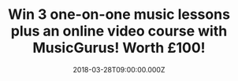 ---
campaign-uuid: "c-9726f536-7a64-467f-bec4-94ded1dc42a4"
type: "Competition"
category: "Music"
date: "2018-03-28T09:00:00.000Z"
end-date: "2018-04-11T23:59:00.000Z"
disable-form: false
is_promoted: false
has_entry_page: true
title: "Win 3 one-on-one music lessons plus an online video course with MusicGurus!\
  \ Worth £100!"
competition-description: "<p>Calling all the musicians out there! We have a surprise\
  \ for you! Thanks to NME AAA and MusicGurus 3 music heroes could win a Rockschool\
  \ drum video course of their choice (or any other MusicGurus course) and 3 personal\
  \ online lessons from a friendly and expert teacher to set them off in the right\
  \ direction!</p> \r\n<p>Liking what you hear? Click on the link below for a chance\
  \ to win!</p>"
hero-header: "Win 3 one-on-one music lessons plus an online video course with MusicGurus!\
  \ Worth £100!"
terms-confirmation: "N/A"
banner-img: "https://assets.expresslyapp.com/asset-41c0aab7-43b7-49cf-8b33-2e2cdcca1cb0.png"
logo-left-href: "https://www.musicgurus.com/"
logo-left-image: "https://assets.expresslyapp.com/asset-78f189a4-1ce3-4c02-85c0-e96cd9039121.jpg"
logo-left-title: "MusicGurus"
bg-image-hero: "https://assets.expresslyapp.com/asset-e2379a2b-2fe8-465d-aa34-742d28aac117.png"
bg-image-first: "https://assets.expresslyapp.com/asset-40a1bbd9-5003-4989-a146-9c3e6ec8c909.png"
bg-image-second: "https://assets.expresslyapp.com/asset-21ce8266-be4b-468b-af07-e1d571e73120.png"
bg-image-third: "https://assets.expresslyapp.com/asset-28399afc-2090-46cc-ba49-026e196f5ee3.png"
section1-content: "<p>MusicGurus.com is the #1 place to learn music online! \r\nBeginners\
  \ just starting out and experienced musicians choose from 1000s of video lessons\
  \ across a range of instrument and styles taught by top teachers and contemporary\
  \ stars such as Katie Melua, Everything Everything and Radiohead.</p>\r\n<p>Students\
  \ learn anything from piano to electronic music production and more with HD video\
  \ lessons and get 1-2-1 personalized tutoring from awesome teachers anytime, anywhere.</p>"
section2-content: "MusicGurus has just released new courses for the ENTIRE drum syllabus\
  \ for the global leaders in contemporary music education and exams, Rockschool!\
  \ This means students can now join a community of hundreds of thousands of Rockschool\
  \ students and experience the full learning journey for drums!\r\n\r\n<img src=\"\
  https://aaa.nme.com/img/rockschool-logo.png?cb=623\" height=\"64\" width=\"200\"\
  >"
section3-content: "<p>Get ready, because NME AAA is partnering with them to give 3\
  \ lucky winners the chance of winning a Rockschool video course of their choice\
  \ and 3 personal online lessons from an expert teacher worth £100 each!<p/>\r\n\r\
  \n<p>Sounds amazing, right? Don’t miss out on this amazing opportunity and enter\
  \ below for a chance to win!</p> \r\n\r\n<p>Good luck!</p>"
entry-title: "Win 3 one-on-one music lessons plus an online video course with MusicGurus!"
entry-content: "<p>Enter the draw to win any MusicGurus online video course (including\
  \ the newest Rockschool Drums course) plus 3 personal lessons on MusicGurus by completing\
  \ the form below before 23:59 on 11 April 2018.</p>"
has-winner: true
winner-title: "CONGRATULATIONS to the first 2 winners: Maddie King & Theo Davey who\
  \ won an amazing course and lessons with MusicGurus!"
winner-banner: "https://assets.expresslyapp.com/asset-3262ddb8-ab92-4052-9639-81cfe4cf266a.jpg"
prize-description: "One of 3 \"Rockschool video course of choice including 3 personal\
  \ online lessons from an expert teacher\", indicatively worth £100 (depending on\
  \ the actual winner's choice of course and tutor)"
---